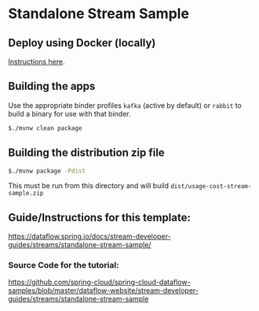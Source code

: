 # Standalone Stream Sample

## Deploy using Docker (locally)
[Instructions here](./../deployment-platforms/local/README.md).

## Building the apps

Use the appropriate binder profiles `kafka` (active by default) or `rabbit` to build a binary for use with that binder.

```bash
$./mvnw clean package
```

## Building the distribution zip file

```bash
$./mvnw package -Pdist

```

This must be run from this directory and will build `dist/usage-cost-stream-sample.zip` 

## Guide/Instructions for this template:
https://dataflow.spring.io/docs/stream-developer-guides/streams/standalone-stream-sample/

### Source Code for the tutorial: 
https://github.com/spring-cloud/spring-cloud-dataflow-samples/blob/master/dataflow-website/stream-developer-guides/streams/standalone-stream-sample

